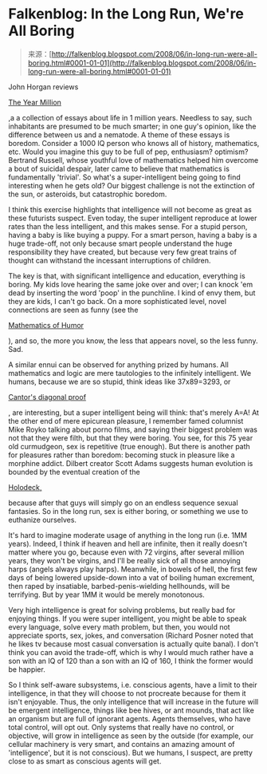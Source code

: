 <!--yml
category: 未分类
date: 2024-05-12 23:12:56
-->

# Falkenblog: In the Long Run, We're All Boring

> 来源：[http://falkenblog.blogspot.com/2008/06/in-long-run-were-all-boring.html#0001-01-01](http://falkenblog.blogspot.com/2008/06/in-long-run-were-all-boring.html#0001-01-01)

John Horgan reviews

[The Year Million](http://online.wsj.com/article/SB121331769665370259.html?mod=hpp_us_inside_today)

,a a collection of essays about life in 1 million years. Needless to say, such inhabitants are presumed to be much smarter; in one guy's opinion, like the difference between us and a nematode. A theme of these essays is boredom. Consider a 1000 IQ person who knows all of history, mathematics, etc. Would you imagine this guy to be full of pep, enthusiasm? optimism? Bertrand Russell, whose youthful love of mathematics helped him overcome a bout of suicidal despair, later came to believe that mathematics is fundamentally 'trivial'. So what's a super-intelligent being going to find interesting when he gets old? Our biggest challenge is not the extinction of the sun, or asteroids, but catastrophic boredom.

I think this exercise highlights that intelligence will not become as great as these futurists suspect. Even today, the super intelligent reproduce at lower rates than the less intelligent, and this makes sense. For a stupid person, having a baby is like buying a puppy. For a smart person, having a baby is a huge trade-off, not only because smart people understand the huge responsibility they have created, but because very few great trains of thought can withstand the incessant interruptions of children.

The key is that, with significant intelligence and education, everything is boring. My kids love hearing the same joke over and over; I can knock 'em dead by inserting the word 'poop' in the punchline. I kind of envy them, but they are kids, I can't go back. On a more sophisticated level, novel connections are seen as funny (see the

[Mathematics of Humor](http://www.amazon.com/Mathematics-Humor-Study-Logic/dp/0226650251)

), and so, the more you know, the less that appears novel, so the less funny. Sad.

A similar ennui can be observed for anything prized by humans. All mathematics and logic are mere tautologies to the infinitely intelligent. We humans, because we are so stupid, think ideas like 37x89=3293, or

[Cantor's diagonal proof](http://en.wikipedia.org/wiki/Cantor's_diagonal_argument)

, are interesting, but a super intelligent being will think: that's merely A=A! At the other end of mere epicurean pleasure, I remember famed columnist Mike Royko talking about porno films, and saying their biggest problem was not that they were filth, but that they were boring. You see, for this 75 year old curmudgeon, sex is repetitive (true enough). But there is another path for pleasures rather than boredom: becoming stuck in pleasure like a morphine addict. Dilbert creator Scott Adams suggests human evolution is bounded by the eventual creation of the

[Holodeck,](http://en.wikipedia.org/wiki/Holodeck)

because after that guys will simply go on an endless sequence sexual fantasies. So in the long run, sex is either boring, or something we use to euthanize ourselves.

It's hard to imagine moderate usage of anything in the long run (i.e. 1MM years). Indeed, I think if heaven and hell are infinite, then it really doesn't matter where you go, because even with 72 virgins, after several million years, they won't be virgins, and I'll be really sick of all those annoying harps (angels always play harps). Meanwhile, in bowels of hell, the first few days of being lowered upside-down into a vat of boiling human excrement, then raped by insatiable, barbed-penis-wielding hellhounds, will be terrifying. But by year 1MM it would be merely monotonous.

Very high intelligence is great for solving problems, but really bad for enjoying things. If you were super intelligent, you might be able to speak every language, solve every math problem, but then, you would not appreciate sports, sex, jokes, and conversation (Richard Posner noted that he likes tv because most casual conversation is actually quite banal). I don't think you can avoid the trade-off, which is why I would much rather have a son with an IQ of 120 than a son with an IQ of 160, I think the former would be happier.

So I think self-aware subsystems, i.e. conscious agents, have a limit to their intelligence, in that they will choose to not procreate because for them it isn't enjoyable. Thus, the only intelligence that will increase in the future will be emergent intelligence, things like bee hives, or ant mounds, that act like an organism but are full of ignorant agents. Agents themselves, who have total control, will opt out. Only systems that really have no control, or objective, will grow in intelligence as seen by the outside (for example, our cellular machinery is very smart, and contains an amazing amount of 'intelligence', but it is not conscious). But we humans, I suspect, are pretty close to as smart as conscious agents will get.